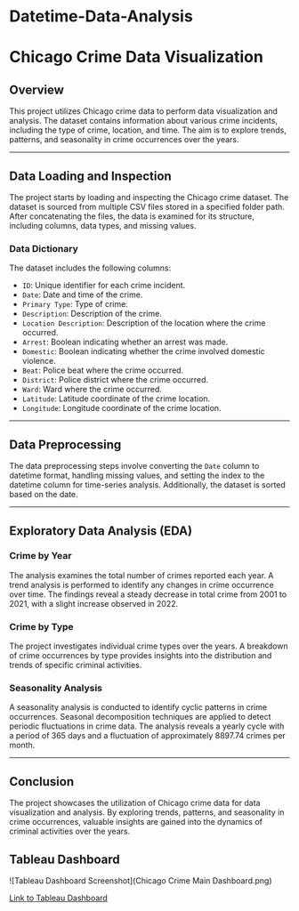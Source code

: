 # Datetime-Data-Analysis
# Chicago Crime Data Visualization

## Overview

This project utilizes Chicago crime data to perform data visualization and analysis. The dataset contains information about various crime incidents, including the type of crime, location, and time. The aim is to explore trends, patterns, and seasonality in crime occurrences over the years.

---

## Data Loading and Inspection

The project starts by loading and inspecting the Chicago crime dataset. The dataset is sourced from multiple CSV files stored in a specified folder path. After concatenating the files, the data is examined for its structure, including columns, data types, and missing values.

### Data Dictionary

The dataset includes the following columns:

- `ID`: Unique identifier for each crime incident.
- `Date`: Date and time of the crime.
- `Primary Type`: Type of crime.
- `Description`: Description of the crime.
- `Location Description`: Description of the location where the crime occurred.
- `Arrest`: Boolean indicating whether an arrest was made.
- `Domestic`: Boolean indicating whether the crime involved domestic violence.
- `Beat`: Police beat where the crime occurred.
- `District`: Police district where the crime occurred.
- `Ward`: Ward where the crime occurred.
- `Latitude`: Latitude coordinate of the crime location.
- `Longitude`: Longitude coordinate of the crime location.

---

## Data Preprocessing

The data preprocessing steps involve converting the `Date` column to datetime format, handling missing values, and setting the index to the datetime column for time-series analysis. Additionally, the dataset is sorted based on the date.

---

## Exploratory Data Analysis (EDA)

### Crime by Year

The analysis examines the total number of crimes reported each year. A trend analysis is performed to identify any changes in crime occurrence over time. The findings reveal a steady decrease in total crime from 2001 to 2021, with a slight increase observed in 2022.

### Crime by Type

The project investigates individual crime types over the years. A breakdown of crime occurrences by type provides insights into the distribution and trends of specific criminal activities.

### Seasonality Analysis

A seasonality analysis is conducted to identify cyclic patterns in crime occurrences. Seasonal decomposition techniques are applied to detect periodic fluctuations in crime data. The analysis reveals a yearly cycle with a period of 365 days and a fluctuation of approximately 8897.74 crimes per month.

---

## Conclusion

The project showcases the utilization of Chicago crime data for data visualization and analysis. By exploring trends, patterns, and seasonality in crime occurrences, valuable insights are gained into the dynamics of criminal activities over the years.

## Tableau Dashboard

![Tableau Dashboard Screenshot](Chicago Crime Main Dashboard.png)

[Link to Tableau Dashboard](https://public.tableau.com/shared/RQCX2WT7Y?:display_count=n&:origin=viz_share_link)


